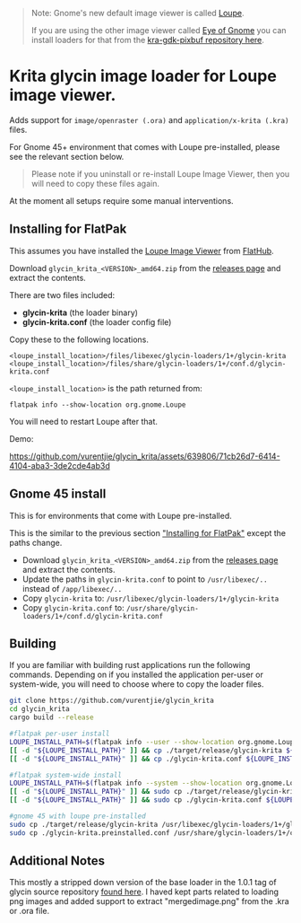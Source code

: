 > Note: Gnome's new default image viewer is called [Loupe](https://welcome.gnome.org/app/Loupe/). 
>
> If you are using the other image viewer called [Eye of Gnome](https://wiki.gnome.org/Apps/EyeOfGnome) you can install loaders for that from the [kra-gdk-pixbuf repository here](https://github.com/vurentjie/kra-gdk-pixbuf).


# Krita glycin image loader for Loupe image viewer. 

Adds support for `image/openraster (.ora)` and `application/x-krita (.kra)` files.

For Gnome 45+ environment that comes with Loupe pre-installed, please see the relevant section below. 

> Please note if you uninstall or re-install Loupe Image Viewer, then you will need to copy these files again. 

At the moment all setups require some manual interventions. 

## Installing for FlatPak

This assumes you have installed the [Loupe Image Viewer](https://apps.gnome.org/Loupe/) from [FlatHub](https://flathub.org/apps/org.gnome.Loupe).

Download `glycin_krita_<VERSION>_amd64.zip` from the [releases page](https://github.com/vurentjie/glycin_krita/releases)  and extract the contents.    

There are two files included:
- **glycin-krita**  (the loader binary)
- **glycin-krita.conf** (the loader config file)

Copy these to the following locations. 

```
<loupe_install_location>/files/libexec/glycin-loaders/1+/glycin-krita
<loupe_install_location>/files/share/glycin-loaders/1+/conf.d/glycin-krita.conf
```       

`<loupe_install_location>` is the path returned from:
```
flatpak info --show-location org.gnome.Loupe
``` 

You will need to restart Loupe after that.

Demo:

https://github.com/vurentjie/glycin_krita/assets/639806/71cb26d7-6414-4104-aba3-3de2cde4ab3d

## Gnome 45 install

This is for environments that come with Loupe pre-installed. 

This is the similar to the previous section ["Installing for FlatPak"](https://github.com/vurentjie/glycin_krita#installing-for-flatpak) except the paths change.

- Download `glycin_krita_<VERSION>_amd64.zip` from the [releases page](https://github.com/vurentjie/glycin_krita/releases)  and extract the contents.    
- Update the paths in `glycin-krita.conf` to point to `/usr/libexec/..` instead of `/app/libexec/..`
- Copy `glycin-krita` to: `/usr/libexec/glycin-loaders/1+/glycin-krita`
- Copy `glycin-krita.conf` to: `/usr/share/glycin-loaders/1+/conf.d/glycin-krita.conf`

## Building

If you are familiar with building rust applications run the following commands.
Depending on if you installed the application per-user or system-wide, you will
need to choose where to copy the loader files.

```bash
git clone https://github.com/vurentjie/glycin_krita
cd glycin_krita
cargo build --release

#flatpak per-user install
LOUPE_INSTALL_PATH=$(flatpak info --user --show-location org.gnome.Loupe)
[[ -d "${LOUPE_INSTALL_PATH}" ]] && cp ./target/release/glycin-krita ${LOUPE_INSTALL_PATH}/files/libexec/glycin-loaders/1+/glycin-krita
[[ -d "${LOUPE_INSTALL_PATH}" ]] && cp ./glycin-krita.conf ${LOUPE_INSTALL_PATH}/files/share/glycin-loaders/1+/conf.d/glycin-krita.conf

#flatpak system-wide install
LOUPE_INSTALL_PATH=$(flatpak info --system --show-location org.gnome.Loupe)
[[ -d "${LOUPE_INSTALL_PATH}" ]] && sudo cp ./target/release/glycin-krita ${LOUPE_INSTALL_PATH}/files/libexec/glycin-loaders/1+/glycin-krita
[[ -d "${LOUPE_INSTALL_PATH}" ]] && sudo cp ./glycin-krita.conf ${LOUPE_INSTALL_PATH}/files/share/glycin-loaders/1+/conf.d/glycin-krita.conf

#gnome 45 with loupe pre-installed
sudo cp ./target/release/glycin-krita /usr/libexec/glycin-loaders/1+/glycin-krita
sudo cp ./glycin-krita.preinstalled.conf /usr/share/glycin-loaders/1+/conf.d/glycin-krita.conf

```


## Additional Notes
This mostly a stripped down version of the base loader in the 1.0.1 tag of glycin source repository
[found here](https://gitlab.gnome.org/sophie-h/glycin/-/blob/1.0.1/loaders/glycin-image-rs/src/bin/glycin-image-rs.rs?ref_type=tags).
I haved kept parts related to loading png images and added support to extract "mergedimage.png" from the .kra or .ora file.

